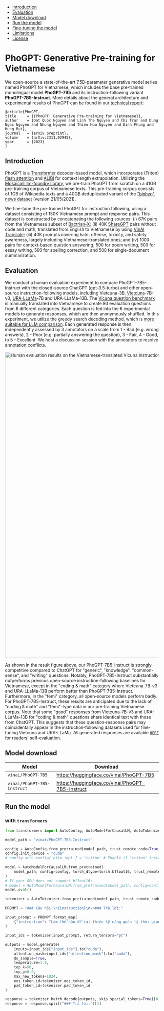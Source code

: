 - [Introduction](#introduction)
- [Evaluation](#evaluation)
- [Model download](#download)
- [Run the model](#inference)
- [Fine-tuning the model](#finetuning)
- [Limitations](#limitations)
- [License](https://github.com/VinAIResearch/PhoGPT/blob/main/LICENSE)

# PhoGPT: Generative Pre-training for Vietnamese 

We open-source a state-of-the-art 7.5B-parameter generative model series named PhoGPT for Vietnamese, which includes the base pre-trained monolingual model **PhoGPT-7B5** and its instruction-following variant **PhoGPT-7B5-Instruct**. More details about the general architecture and experimental results of PhoGPT can be found in our [technical report](https://arxiv.org/abs/2311.02945):

```
@article{PhoGPT,
title     = {{PhoGPT: Generative Pre-training for Vietnamese}},
author    = {Dat Quoc Nguyen and Linh The Nguyen and Chi Tran and Dung Ngoc Nguyen and Nhung Nguyen and Thien Huu Nguyen and Dinh Phung and Hung Bui},
journal   = {arXiv preprint},
volume    = {arXiv:2311.02945},
year      = {2023}
}
```

## Introduction <a name="introduction"></a>

PhoGPT is a [Transformer](https://arxiv.org/abs/1706.03762) decoder-based model,  which incorporates (Triton) [flash attention](https://github.com/Dao-AILab/flash-attention) and [ALiBi](https://arxiv.org/abs/2108.12409) for context length extrapolation. Utilizing the [Mosaicml llm-foundry library](https://github.com/mosaicml/llm-foundry), we pre-train PhoGPT from scratch on a 41GB pre-training corpus of Vietnamese texts. This pre-training corpus consists of 1GB of Wikipedia texts and a 40GB deduplicated variant of the ["binhvq" news dataset](https://github.com/binhvq/news-corpus)  (version 21/05/2021).

We fine-tune the pre-trained PhoGPT for instruction following, using a dataset consisting of 150K Vietnamese prompt and response pairs. This dataset is constructed by concatenating the following sources: (i) 67K pairs from the Vietnamese subset of [Bactrian-X](https://huggingface.co/datasets/MBZUAI/Bactrian-X); (ii) 40K [ShareGPT](https://huggingface.co/datasets/anon8231489123/ShareGPT_Vicuna_unfiltered/resolve/main/ShareGPT_V3_unfiltered_cleaned_split_no_imsorry.json) pairs without code and math, translated from English to Vietnamese by using [VinAI Translate](https://github.com/VinAIResearch/VinAI_Translate); (iii) 40K prompts covering hate, offense, toxicity, and safety awareness, largely including Vietnamese-translated ones; and (iv) 1000 pairs for context-based question answering, 500 for poem writing, 500 for essay writing, 500 for spelling correction, and 500 for single-document summarization.

## Evaluation <a name="evaluation"></a>

We conduct a human evaluation experiment to compare PhoGPT-7B5-Instruct with the closed-source ChatGPT (gpt-3.5-turbo) and other open-source instruction-following models, including Vietcuna-3B, [Vietcuna](https://www.vilm.org/research/how-did-we-train-vietcuna)-7B-v3, [URA-LLaMa](https://huggingface.co/ura-hcmut/ura-llama-7b)-7B and URA-LLaMa-13B. The [Vicuna question benchmark](https://github.com/lm-sys/FastChat/blob/main/fastchat/llm_judge/data/vicuna_bench/question.jsonl) is manually translated into Vietnamese to create 80 evaluation questions from 8 different categories.  Each question is fed into the 6 experimental models to generate responses, which are then anonymously shuffled. In this experiment, we utilize the greedy search decoding method, which is [more suitable for LLM comparison](https://aclanthology.org/2023.nlp4convai-1.5.pdf). Each generated response is then independently  assessed by 3 annotators on a scale from 1 - Bad (e.g. wrong answers), 2 - Poor (e.g. partially answering the question), 3 - Fair, 4 - Good, to 5 - Excellent. We host  a discussion session with the annotators to resolve annotation conflicts.

<img width="1000" alt="Human evaluation results on the Vietnamese-translated Vicuna instructions" src="https://github.com/VinAIResearch/PhoGPT/assets/2412555/a81be09b-4edc-49bc-af56-28c4d9aa8f43">

As shown in the result figure above, our PhoGPT-7B5-Instruct is strongly competitive compared to ChatGPT for "generic", "knowledge", "common-sense", and "writing" questions. Notably, PhoGPT-7B5-Instruct substantially outperforms previous open-source instruction-following baselines for Vietnamese, except in the "coding & math" category where Vietcuna-7B-v3 and URA-LLaMa-13B perform better than PhoGPT-7B5-Instruct. Furthermore, in the "femi" category, all open-source models perform badly. For PhoGPT-7B5-Instruct, these results are anticipated due to the lack of "coding & math" and "femi"-type data in our pre-training Vietnamese corpus. Note that some "good" responses from Vietcuna-7B-v3 and URA-LLaMa-13B for "coding & math" questions share identical text with those from ChatGPT. This suggests that these question-response pairs may coincidentally appear in the instruction-following datasets used for fine-tuning Vietcuna and URA-LLaMa. All generated responses are available  [`HERE`](https://docs.google.com/spreadsheets/d/122ldeXuBmLSFFqaFbflj82VyYTKL-Qc2hZiTI9csc-Q/edit?usp=sharing) for readers' self-evaluation.

## Model download <a name="download"></a>

Model | Download 
---|---
`vinai/PhoGPT-7B5` | https://huggingface.co/vinai/PhoGPT-7B5
`vinai/PhoGPT-7B5-Instruct` | https://huggingface.co/vinai/PhoGPT-7B5-Instruct


## Run the model <a name="inference"></a>

### with `transformers`

```python
from transformers import AutoConfig, AutoModelForCausalLM, AutoTokenizer  
  
model_path = "vinai/PhoGPT-7B5-Instruct"  
  
config = AutoConfig.from_pretrained(model_path, trust_remote_code=True)  
config.init_device = "cuda"
# config.attn_config['attn_impl'] = 'triton' # Enable if "triton" installed!
  
model = AutoModelForCausalLM.from_pretrained(  
    model_path, config=config, torch_dtype=torch.bfloat16, trust_remote_code=True  
)
# If your GPU does not support bfloat16:
# model = AutoModelForCausalLM.from_pretrained(model_path, config=config, torch_dtype=torch.float16, trust_remote_code=True)
model.eval()  
  
tokenizer = AutoTokenizer.from_pretrained(model_path, trust_remote_code=True)  
  
PROMPT = "### Câu hỏi:\n{instruction}\n\n### Trả lời:"  
  
input_prompt = PROMPT.format_map(  
    {"instruction": "Làm thế nào để cải thiện kỹ năng quản lý thời gian?"}  
)  
  
input_ids = tokenizer(input_prompt, return_tensors="pt")  
  
outputs = model.generate(  
    inputs=input_ids["input_ids"].to("cuda"),  
    attention_mask=input_ids["attention_mask"].to("cuda"),  
    do_sample=True,  
    temperature=1.0,  
    top_k=50,  
    top_p=0.9,  
    max_new_tokens=1024,  
    eos_token_id=tokenizer.eos_token_id,  
    pad_token_id=tokenizer.pad_token_id  
)  
  
response = tokenizer.batch_decode(outputs, skip_special_tokens=True)[0]  
response = response.split("### Trả lời:")[1]
```

